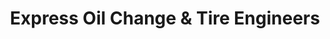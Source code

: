 ---
title: "Express Oil Change & Tire Engineers"
url: /cumming/express-oil-change-und-tire-engineers/
shop: Reifen
---